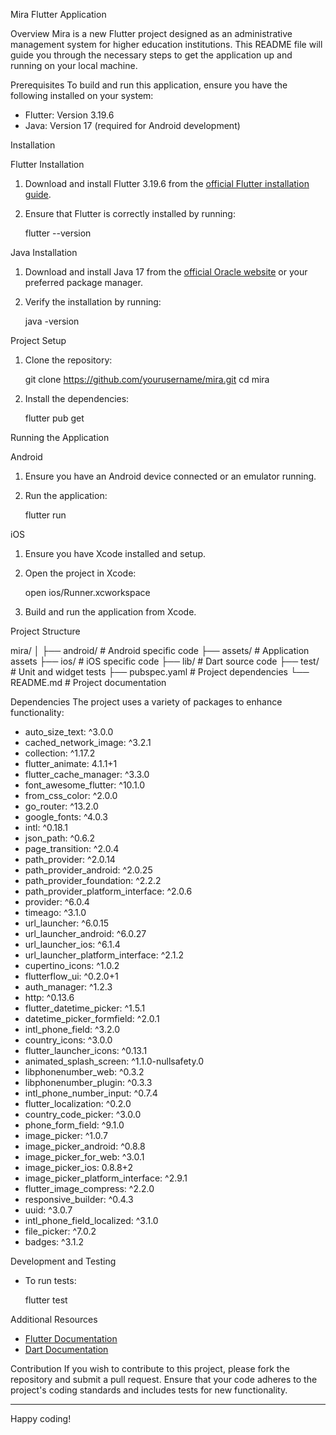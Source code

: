 Mira Flutter Application
 
Overview
Mira is a new Flutter project designed as an administrative management system for higher education institutions. This README file will guide you through the necessary steps to get the application up and running on your local machine.

Prerequisites
To build and run this application, ensure you have the following installed on your system:
- Flutter: Version 3.19.6
- Java: Version 17 (required for Android development)

Installation

Flutter Installation
1. Download and install Flutter 3.19.6 from the [official Flutter installation guide](https://docs.flutter.dev/get-started/install?_gl=1*1hcskrh*_up*MQ..&gclid=CjwKCAjwvIWzBhAlEiwAHHWgvfpcP7uIt-L3EccS-DB0Q4f6dxyMEd3noND_gnSc7rRql9jM88i9fxoCD08QAvD_BwE&gclsrc=aw.ds).
2. Ensure that Flutter is correctly installed by running:

   flutter --version
   

 Java Installation
1. Download and install Java 17 from the [official Oracle website](https://www.oracle.com/java/technologies/javase/jdk17-archive-downloads.html) or your preferred package manager.
2. Verify the installation by running:
   
   java -version
  

 Project Setup
1. Clone the repository:
 
   git clone https://github.com/yourusername/mira.git
   cd mira
   
2. Install the dependencies:
   
   flutter pub get


Running the Application

 Android
1. Ensure you have an Android device connected or an emulator running.
2. Run the application:
   
   flutter run


iOS
1. Ensure you have Xcode installed and setup.
2. Open the project in Xcode:
   
   open ios/Runner.xcworkspace
   
3. Build and run the application from Xcode.

 Project Structure
 
mira/
│
├── android/                # Android specific code
├── assets/                 # Application assets
├── ios/                    # iOS specific code
├── lib/                    # Dart source code
├── test/                   # Unit and widget tests
├── pubspec.yaml            # Project dependencies
└── README.md               # Project documentation


Dependencies
The project uses a variety of packages to enhance functionality:

- auto_size_text: ^3.0.0
- cached_network_image: ^3.2.1
- collection: ^1.17.2
- flutter_animate: 4.1.1+1
- flutter_cache_manager: ^3.3.0
- font_awesome_flutter: ^10.1.0
- from_css_color: ^2.0.0
- go_router: ^13.2.0
- google_fonts: ^4.0.3
- intl: ^0.18.1
- json_path: ^0.6.2
- page_transition: ^2.0.4
- path_provider: ^2.0.14
- path_provider_android: ^2.0.25
- path_provider_foundation: ^2.2.2
- path_provider_platform_interface: ^2.0.6
- provider: ^6.0.4
- timeago: ^3.1.0
- url_launcher: ^6.0.15
- url_launcher_android: ^6.0.27
- url_launcher_ios: ^6.1.4
- url_launcher_platform_interface: ^2.1.2
- cupertino_icons: ^1.0.2
- flutterflow_ui: ^0.2.0+1
- auth_manager: ^1.2.3
- http: ^0.13.6
- flutter_datetime_picker: ^1.5.1
- datetime_picker_formfield: ^2.0.1
- intl_phone_field: ^3.2.0
- country_icons: ^3.0.0
- flutter_launcher_icons: ^0.13.1
- animated_splash_screen: ^1.1.0-nullsafety.0
- libphonenumber_web: ^0.3.2
- libphonenumber_plugin: ^0.3.3
- intl_phone_number_input: ^0.7.4
- flutter_localization: ^0.2.0
- country_code_picker: ^3.0.0
- phone_form_field: ^9.1.0
- image_picker: ^1.0.7
- image_picker_android: ^0.8.8
- image_picker_for_web: ^3.0.1
- image_picker_ios: 0.8.8+2
- image_picker_platform_interface: ^2.9.1
- flutter_image_compress: ^2.2.0
- responsive_builder: ^0.4.3
- uuid: ^3.0.7
- intl_phone_field_localized: ^3.1.0
- file_picker: ^7.0.2
- badges: ^3.1.2

Development and Testing
- To run tests:

  flutter test


Additional Resources
- [Flutter Documentation](https://docs.flutter.dev/)
- [Dart Documentation](https://dart.dev/guides)

Contribution
If you wish to contribute to this project, please fork the repository and submit a pull request. Ensure that your code adheres to the project's coding standards and includes tests for new functionality.


---

Happy coding!
